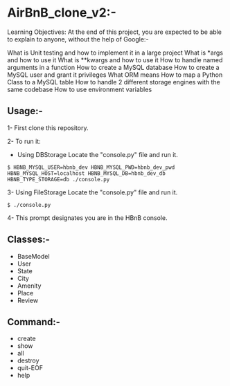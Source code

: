 # AirBnB_clone_v2:-
Learning Objectives:
At the end of this project, you are expected to be able to explain to anyone, without the help of Google:-

What is Unit testing and how to implement it in a large project
What is *args and how to use it
What is **kwargs and how to use it
How to handle named arguments in a function
How to create a MySQL database
How to create a MySQL user and grant it privileges
What ORM means
How to map a Python Class to a MySQL table
How to handle 2 different storage engines with the same codebase
How to use environment variables

## Usage:-
1- First clone this repository.

2- To run it:
  - Using DBStorage Locate the "console.py" file and run it.
  ```
  $ HBNB_MYSQL_USER=hbnb_dev HBNB_MYSQL_PWD=hbnb_dev_pwd HBNB_MYSQL_HOST=localhost HBNB_MYSQL_DB=hbnb_dev_db HBNB_TYPE_STORAGE=db ./console.py
  ```
3- Using FileStorage Locate the "console.py" file and run it.
  ```
  $ ./console.py
  ```
4- This prompt designates you are in the HBnB console.

## Classes:-
- BaseModel
- User
- State
- City
- Amenity
- Place
- Review

## Command:-
- create
- show
- all
- destroy
- quit-EOF
- help
